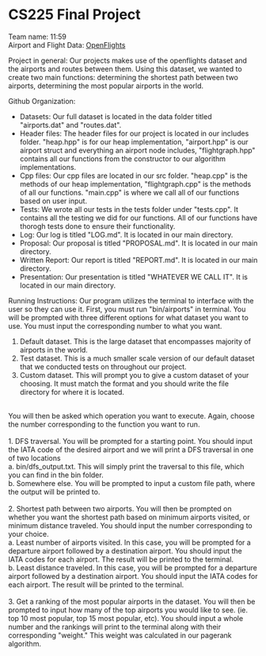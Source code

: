 
# CS225 Final Project
Team name: 11:59  
Airport and Flight Data: [OpenFlights](https://openflights.org/data.html)

Project in general: Our projects makes use of the openflights dataset and the airports and routes between them. Using this dataset, we wanted to create two main functions: determining the shortest path between two airports, determining the most popular airports in the world. 

Github Organization:
 - Datasets: Our full dataset is located in the data folder titled "airports.dat" and "routes.dat". 
 - Header files: The header files for our project is located in our includes folder. "heap.hpp" is for our heap implementation, "airport.hpp" is our airport struct and everything an airport node includes, "flightgraph.hpp" contains all our functions from the constructor to our algorithm implementations.
 - Cpp files: Our cpp files are located in our src folder. "heap.cpp" is the methods of our heap implementation, "flightgraph.cpp" is the methods of all our functions. "main.cpp" is where we call all of our functions based on user input. 
 - Tests: We wrote all our tests in the tests folder under "tests.cpp". It contains all the testing we did for our functions. All of our functions have thorogh tests done to ensure their functionality.
 - Log: Our log is titled "LOG.md". It is located in our main directory.
 - Proposal: Our proposal is titled "PROPOSAL.md". It is located in our main directory.
 - Written Report: Our report is titled "REPORT.md". It is located in our main directory.
 - Presentation: Our presentation is titled "WHATEVER WE CALL IT". It is located in our main directory.

Running Instructions:
Our program utilizes the terminal to interface with the user so they can use it. First, you must run "bin/airports" in terminal. You will be prompted with three different options for what dataset you want to use. You must input the corresponding number to what you want.
  1. Default dataset. This is the large dataset that encompasses majority of airports in the world.
  2. Test dataset. This is a much smaller scale version of our default dataset that we conducted tests on throughout our project.
  3. Custom dataset. This will prompt you to give a custom dataset of your choosing. It must match the format and you should write the file directory for where it is located.
<br>
You will then be asked which operation you want to execute. Again, choose the number corresponding to the function you want to run.
<br>
<br>
  1. DFS traversal. You will be prompted for a starting point. You should input the IATA code of the desired airport and we will print a DFS traversal in one of two locations
  <br>   
     a. bin/dfs_output.txt. This will simply print the traversal to this file, which you can find in the bin folder. 
   <br>
     b. Somewhere else. You will be prompted to input a custom file path, where the output will be printed to.
   <br>
   <br>
  2. Shortest path between two airports. You will then be prompted on whether you want the shortest path based on minimum airports visited, or minimum distance traveled. You should input the number corresponding to your choice.
  <br>
   a. Least number of airports visited. In this case, you will be prompted for a departure airport followed by a destination airport. You should input the IATA codes for each airport. The result will be printed to the terminal.  
   <br>
   b. Least distance traveled. In this case, you will be prompted for a departure airport followed by a destination airport. You should input the IATA codes for each airport. The result will be printed to the terminal.
   <br>
   <br>
  3. Get a ranking of the most popular airports in the dataset. You will then be prompted to input how many of the top airports you would like to see. (ie. top 10 most popular, top 15 most popular, etc). You should input a whole number and the rankings will print to the terminal along with their corresponding "weight." This weight was calculated in our pagerank algorithm.
